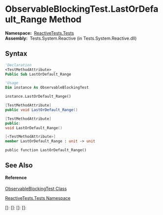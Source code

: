 # ObservableBlockingTest.LastOrDefault\_Range Method

**Namespace:**  [ReactiveTests.Tests](ReactiveTests.Tests\ReactiveTests.Tests.md)  
**Assembly:**  Tests.System.Reactive (in Tests.System.Reactive.dll)

## Syntax

```vb
'Declaration
<TestMethodAttribute> _
Public Sub LastOrDefault_Range
```

```vb
'Usage
Dim instance As ObservableBlockingTest

instance.LastOrDefault_Range()
```

```csharp
[TestMethodAttribute]
public void LastOrDefault_Range()
```

```c++
[TestMethodAttribute]
public:
void LastOrDefault_Range()
```

```fsharp
[<TestMethodAttribute>]
member LastOrDefault_Range : unit -> unit 
```

```jscript
public function LastOrDefault_Range()
```

## See Also

#### Reference

[ObservableBlockingTest Class](ObservableBlockingTest\ObservableBlockingTest.md)

[ReactiveTests.Tests Namespace](ReactiveTests.Tests\ReactiveTests.Tests.md)

[]: 
[]: 
[]: 
[]: 